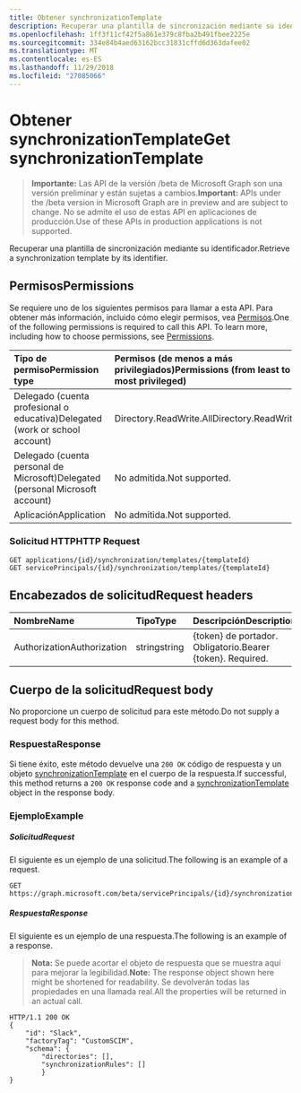 ```yaml
---
title: Obtener synchronizationTemplate
description: Recuperar una plantilla de sincronización mediante su identificador.
ms.openlocfilehash: 1ff3f11cf42f5a861e379c8fba2b491fbee2225e
ms.sourcegitcommit: 334e84b4aed63162bcc31831cffd6d363dafee02
ms.translationtype: MT
ms.contentlocale: es-ES
ms.lasthandoff: 11/29/2018
ms.locfileid: "27085066"
---
```

# <a name="get-synchronizationtemplate"></a><span data-ttu-id="22021-103">Obtener synchronizationTemplate</span><span class="sxs-lookup"><span data-stu-id="22021-103">Get synchronizationTemplate</span></span>

> <span data-ttu-id="22021-104">**Importante:** Las API de la versión /beta de Microsoft Graph son una versión preliminar y están sujetas a cambios.</span><span class="sxs-lookup"><span data-stu-id="22021-104">**Important:** APIs under the /beta version in Microsoft Graph are in preview and are subject to change.</span></span> <span data-ttu-id="22021-105">No se admite el uso de estas API en aplicaciones de producción.</span><span class="sxs-lookup"><span data-stu-id="22021-105">Use of these APIs in production applications is not supported.</span></span>

<span data-ttu-id="22021-106">Recuperar una plantilla de sincronización mediante su identificador.</span><span class="sxs-lookup"><span data-stu-id="22021-106">Retrieve a synchronization template by its identifier.</span></span>

## <a name="permissions"></a><span data-ttu-id="22021-107">Permisos</span><span class="sxs-lookup"><span data-stu-id="22021-107">Permissions</span></span>
<span data-ttu-id="22021-p102">Se requiere uno de los siguientes permisos para llamar a esta API. Para obtener más información, incluido cómo elegir permisos, vea [Permisos](/graph/permissions-reference).</span><span class="sxs-lookup"><span data-stu-id="22021-p102">One of the following permissions is required to call this API. To learn more, including how to choose permissions, see [Permissions](/graph/permissions-reference).</span></span>

|<span data-ttu-id="22021-110">Tipo de permiso</span><span class="sxs-lookup"><span data-stu-id="22021-110">Permission type</span></span>                        | <span data-ttu-id="22021-111">Permisos (de menos a más privilegiados)</span><span class="sxs-lookup"><span data-stu-id="22021-111">Permissions (from least to most privileged)</span></span>              |
|:--------------------------------------|:---------------------------------------------------------|
|<span data-ttu-id="22021-112">Delegado (cuenta profesional o educativa)</span><span class="sxs-lookup"><span data-stu-id="22021-112">Delegated (work or school account)</span></span>     |<span data-ttu-id="22021-113">Directory.ReadWrite.All</span><span class="sxs-lookup"><span data-stu-id="22021-113">Directory.ReadWrite.All</span></span>  |
|<span data-ttu-id="22021-114">Delegado (cuenta personal de Microsoft)</span><span class="sxs-lookup"><span data-stu-id="22021-114">Delegated (personal Microsoft account)</span></span> |<span data-ttu-id="22021-115">No admitida.</span><span class="sxs-lookup"><span data-stu-id="22021-115">Not supported.</span></span>|
|<span data-ttu-id="22021-116">Aplicación</span><span class="sxs-lookup"><span data-stu-id="22021-116">Application</span></span>                            |<span data-ttu-id="22021-117">No admitida.</span><span class="sxs-lookup"><span data-stu-id="22021-117">Not supported.</span></span>| 

### <a name="http-request"></a><span data-ttu-id="22021-118">Solicitud HTTP</span><span class="sxs-lookup"><span data-stu-id="22021-118">HTTP Request</span></span>

```http
GET applications/{id}/synchronization/templates/{templateId}
GET servicePrincipals/{id}/synchronization/templates/{templateId}
```

## <a name="request-headers"></a><span data-ttu-id="22021-119">Encabezados de solicitud</span><span class="sxs-lookup"><span data-stu-id="22021-119">Request headers</span></span>

| <span data-ttu-id="22021-120">Nombre</span><span class="sxs-lookup"><span data-stu-id="22021-120">Name</span></span>           | <span data-ttu-id="22021-121">Tipo</span><span class="sxs-lookup"><span data-stu-id="22021-121">Type</span></span>    | <span data-ttu-id="22021-122">Descripción</span><span class="sxs-lookup"><span data-stu-id="22021-122">Description</span></span>|
|:---------------|:--------|:-----------|
| <span data-ttu-id="22021-123">Authorization</span><span class="sxs-lookup"><span data-stu-id="22021-123">Authorization</span></span>  | <span data-ttu-id="22021-124">string</span><span class="sxs-lookup"><span data-stu-id="22021-124">string</span></span>  | <span data-ttu-id="22021-p103">{token} de portador. Obligatorio.</span><span class="sxs-lookup"><span data-stu-id="22021-p103">Bearer {token}. Required.</span></span> |

## <a name="request-body"></a><span data-ttu-id="22021-127">Cuerpo de la solicitud</span><span class="sxs-lookup"><span data-stu-id="22021-127">Request body</span></span>

<span data-ttu-id="22021-128">No proporcione un cuerpo de solicitud para este método.</span><span class="sxs-lookup"><span data-stu-id="22021-128">Do not supply a request body for this method.</span></span>

### <a name="response"></a><span data-ttu-id="22021-129">Respuesta</span><span class="sxs-lookup"><span data-stu-id="22021-129">Response</span></span>

<span data-ttu-id="22021-130">Si tiene éxito, este método devuelve una `200 OK` código de respuesta y un objeto [synchronizationTemplate](../resources/synchronization-synchronizationtemplate.md) en el cuerpo de la respuesta.</span><span class="sxs-lookup"><span data-stu-id="22021-130">If successful, this method returns a `200 OK` response code and a [synchronizationTemplate](../resources/synchronization-synchronizationtemplate.md) object in the response body.</span></span>

### <a name="example"></a><span data-ttu-id="22021-131">Ejemplo</span><span class="sxs-lookup"><span data-stu-id="22021-131">Example</span></span>

##### <a name="request"></a><span data-ttu-id="22021-132">Solicitud</span><span class="sxs-lookup"><span data-stu-id="22021-132">Request</span></span>
<span data-ttu-id="22021-133">El siguiente es un ejemplo de una solicitud.</span><span class="sxs-lookup"><span data-stu-id="22021-133">The following is an example of a request.</span></span>

```http
GET https://graph.microsoft.com/beta/servicePrincipals/{id}/synchronization/templates/Slack
```

##### <a name="response"></a><span data-ttu-id="22021-134">Respuesta</span><span class="sxs-lookup"><span data-stu-id="22021-134">Response</span></span>
<span data-ttu-id="22021-135">El siguiente es un ejemplo de una respuesta.</span><span class="sxs-lookup"><span data-stu-id="22021-135">The following is an example of a response.</span></span>
><span data-ttu-id="22021-136">**Nota:** Se puede acortar el objeto de respuesta que se muestra aquí para mejorar la legibilidad.</span><span class="sxs-lookup"><span data-stu-id="22021-136">**Note:** The response object shown here might be shortened for readability.</span></span> <span data-ttu-id="22021-137">Se devolverán todas las propiedades en una llamada real.</span><span class="sxs-lookup"><span data-stu-id="22021-137">All the properties will be returned in an actual call.</span></span>

```http
HTTP/1.1 200 OK
{
    "id": "Slack",
    "factoryTag": "CustomSCIM",
    "schema": {
        "directories": [],
        "synchronizationRules": []
        }
}
```
